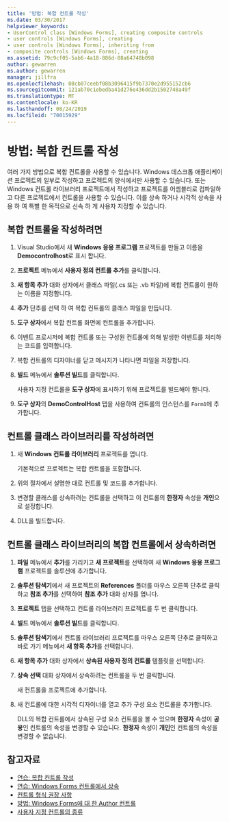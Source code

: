 ```yaml
---
title: '방법: 복합 컨트롤 작성'
ms.date: 03/30/2017
helpviewer_keywords:
- UserControl class [Windows Forms], creating composite controls
- user controls [Windows Forms], creating
- user controls [Windows Forms], inheriting from
- composite controls [Windows Forms], creating
ms.assetid: 79c9cf05-5ab6-4a18-886d-88a64748b098
author: gewarren
ms.author: gewarren
manager: jillfra
ms.openlocfilehash: 08cb07ceebf08b3096415f9b7370e2d955152cb6
ms.sourcegitcommit: 121ab70c1ebedba41d276e436dd2b1502748a49f
ms.translationtype: MT
ms.contentlocale: ko-KR
ms.lasthandoff: 08/24/2019
ms.locfileid: "70015929"
---
```

# <a name="how-to-author-composite-controls"></a>방법: 복합 컨트롤 작성

여러 가지 방법으로 복합 컨트롤을 사용할 수 있습니다. Windows 데스크톱 애플리케이션 프로젝트의 일부로 작성하고 프로젝트의 양식에서만 사용할 수 있습니다. 또는 Windows 컨트롤 라이브러리 프로젝트에서 작성하고 프로젝트를 어셈블리로 컴파일하고 다른 프로젝트에서 컨트롤을 사용할 수 있습니다. 이를 상속 하거나 시각적 상속을 사용 하 여 특별 한 목적으로 신속 하 게 사용자 지정할 수 있습니다.

## <a name="to-author-a-composite-control"></a>복합 컨트롤을 작성하려면

1. Visual Studio에서 새 **Windows 응용 프로그램** 프로젝트를 만들고 이름을 **Democontrolhost**로 표시 합니다.

2. **프로젝트** 메뉴에서 **사용자 정의 컨트롤 추가**를 클릭합니다.

3. **새 항목 추가** 대화 상자에서 클래스 파일(.cs 또는 .vb 파일)에 복합 컨트롤이 원하는 이름을 지정합니다.

4. **추가** 단추를 선택 하 여 복합 컨트롤의 클래스 파일을 만듭니다.

5. **도구 상자**에서 복합 컨트롤 화면에 컨트롤을 추가합니다.

6. 이벤트 프로시저에 복합 컨트롤 또는 구성원 컨트롤에 의해 발생한 이벤트를 처리하는 코드를 입력합니다.

7. 복합 컨트롤의 디자이너를 닫고 메시지가 나타나면 파일을 저장합니다.

8. **빌드** 메뉴에서 **솔루션 빌드**를 클릭합니다.

     사용자 지정 컨트롤을 **도구 상자**에 표시하기 위해 프로젝트를 빌드해야 합니다.

9. **도구 상자**의 **DemoControlHost** 탭을 사용하여 컨트롤의 인스턴스를 `Form1`에 추가합니다.

## <a name="to-author-a-control-class-library"></a>컨트롤 클래스 라이브러리를 작성하려면

1. 새 **Windows 컨트롤 라이브러리** 프로젝트를 엽니다.

     기본적으로 프로젝트는 복합 컨트롤을 포함합니다.

2. 위의 절차에서 설명한 대로 컨트롤 및 코드를 추가합니다.

3. 변경할 클래스를 상속하려는 컨트롤을 선택하고 이 컨트롤의 **한정자** 속성을 **개인**으로 설정합니다.

4. DLL을 빌드합니다.

## <a name="to-inherit-from-a-composite-control-in-a-control-class-library"></a>컨트롤 클래스 라이브러리의 복합 컨트롤에서 상속하려면

1. **파일** 메뉴에서 **추가**를 가리키고 **새 프로젝트**를 선택하여 새 **Windows 응용 프로그램** 프로젝트를 솔루션에 추가합니다.

2. **솔루션 탐색기**에서 새 프로젝트의 **References** 폴더를 마우스 오른쪽 단추로 클릭하고 **참조 추가**를 선택하여 **참조 추가** 대화 상자를 엽니다.

3. **프로젝트** 탭을 선택하고 컨트롤 라이브러리 프로젝트를 두 번 클릭합니다.

4. **빌드** 메뉴에서 **솔루션 빌드**를 클릭합니다.

5. **솔루션 탐색기**에서 컨트롤 라이브러리 프로젝트를 마우스 오른쪽 단추로 클릭하고 바로 가기 메뉴에서 **새 항목 추가**를 선택합니다.

6. **새 항목 추가** 대화 상자에서 **상속된 사용자 정의 컨트롤** 템플릿을 선택합니다.

7. **상속 선택** 대화 상자에서 상속하려는 컨트롤을 두 번 클릭합니다.

     새 컨트롤을 프로젝트에 추가합니다.

8. 새 컨트롤에 대한 시각적 디자이너를 열고 추가 구성 요소 컨트롤을 추가합니다.

     DLL의 복합 컨트롤에서 상속된 구성 요소 컨트롤을 볼 수 있으며 **한정자** 속성이 **공용**인 컨트롤의 속성을 변경할 수 있습니다. **한정자** 속성이 **개인**인 컨트롤의 속성을 변경할 수 없습니다.

## <a name="see-also"></a>참고자료

- [연습: 복합 컨트롤 작성](walkthrough-authoring-a-composite-control-with-visual-csharp.md)
- [연습: Windows Forms 컨트롤에서 상속](walkthrough-inheriting-from-a-windows-forms-control-with-visual-csharp.md)
- [컨트롤 형식 권장 사항](control-type-recommendations.md)
- [방법: Windows Forms에 대 한 Author 컨트롤](how-to-author-controls-for-windows-forms.md)
- [사용자 지정 컨트롤의 종류](varieties-of-custom-controls.md)
